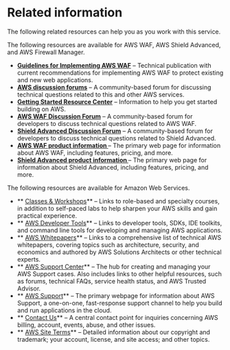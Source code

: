 # Related information<a name="resources"></a>

The following related resources can help you as you work with this service\.

The following resources are available for AWS WAF, AWS Shield Advanced, and AWS Firewall Manager\.
+ **[Guidelines for Implementing AWS WAF](https://d1.awsstatic.com/whitepapers/guidelines-implementing-aws-waf.pdf)** – Technical publication with current recommendations for implementing AWS WAF to protect existing and new web applications\.
+ **[AWS discussion forums](https://forums.aws.amazon.com/)** – A community\-based forum for discussing technical questions related to this and other AWS services\. 
+ **[Getting Started Resource Center](https://aws.amazon.com/getting-started/)** – Information to help you get started building on AWS\.
+ **[AWS WAF Discussion Forum](https://forums.aws.amazon.com/forum.jspa?forumID=207)** – A community\-based forum for developers to discuss technical questions related to AWS WAF\.
+ **[Shield Advanced Discussion Forum](https://forums.aws.amazon.com/forum.jspa?forumID=238)** – A community\-based forum for developers to discuss technical questions related to Shield Advanced\.
+ **[AWS WAF product information ](http://aws.amazon.com/waf/)** – The primary web page for information about AWS WAF, including features, pricing, and more\.
+ **[Shield Advanced product information ](http://aws.amazon.com/shield/)** – The primary web page for information about Shield Advanced, including features, pricing, and more\.

The following resources are available for Amazon Web Services\.
+ ** [Classes & Workshops](https://aws.amazon.com/training/course-descriptions/)** – Links to role\-based and specialty courses, in addition to self\-paced labs to help sharpen your AWS skills and gain practical experience\.
+ ** [AWS Developer Tools](https://aws.amazon.com/tools/)** – Links to developer tools, SDKs, IDE toolkits, and command line tools for developing and managing AWS applications\.
+ ** [AWS Whitepapers](https://aws.amazon.com/whitepapers/)** – Links to a comprehensive list of technical AWS whitepapers, covering topics such as architecture, security, and economics and authored by AWS Solutions Architects or other technical experts\.
+ ** [AWS Support Center](https://console.aws.amazon.com/support/home#/)** – The hub for creating and managing your AWS Support cases\. Also includes links to other helpful resources, such as forums, technical FAQs, service health status, and AWS Trusted Advisor\.
+ ** [AWS Support](https://aws.amazon.com/premiumsupport/)** – The primary webpage for information about AWS Support, a one\-on\-one, fast\-response support channel to help you build and run applications in the cloud\.
+ ** [Contact Us](https://aws.amazon.com/contact-us/)** – A central contact point for inquiries concerning AWS billing, account, events, abuse, and other issues\. 
+ ** [AWS Site Terms](https://aws.amazon.com/terms/)** – Detailed information about our copyright and trademark; your account, license, and site access; and other topics\.